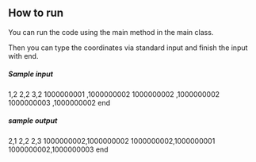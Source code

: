 ## How to run

You can run the code using the main method in the main class.

Then you can type the coordinates via standard input and finish the input with end.

##### Sample input
1,2
2,2
3,2
1000000001 ,1000000002
1000000002 ,1000000002
1000000003 ,1000000002
end

##### sample output 
2,1
2,2
2,3
1000000002,1000000002
1000000002,1000000001
1000000002,1000000003
end
